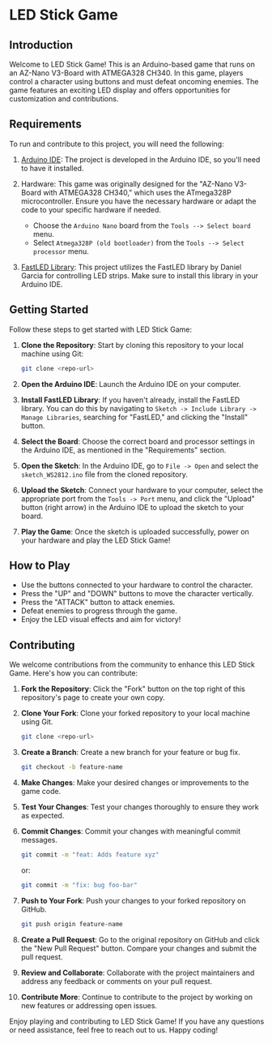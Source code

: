 # LED Stick Game

## Introduction

Welcome to LED Stick Game! This is an Arduino-based game that runs on an AZ-Nano V3-Board with ATMEGA328 CH340. In this game, players control a character using buttons and must defeat oncoming enemies. The game features an exciting LED display and offers opportunities for customization and contributions.

## Requirements

To run and contribute to this project, you will need the following:

1. [Arduino IDE](https://www.arduino.cc/en/software): The project is developed in the Arduino IDE, so you'll need to have it installed.

2. Hardware: This game was originally designed for the "AZ-Nano V3-Board with ATMEGA328 CH340," which uses the ATmega328P microcontroller. Ensure you have the necessary hardware or adapt the code to your specific hardware if needed.

   - Choose the `Arduino Nano` board from the `Tools --> Select board` menu.
   - Select `Atmega328P (old bootloader)` from the `Tools --> Select processor` menu.

3. [FastLED Library](https://github.com/FastLED/FastLED): This project utilizes the FastLED library by Daniel Garcia for controlling LED strips. Make sure to install this library in your Arduino IDE.

## Getting Started

Follow these steps to get started with LED Stick Game:

1. **Clone the Repository**: Start by cloning this repository to your local machine using Git:

   ```bash
   git clone <repo-url>
   ```

2. **Open the Arduino IDE**: Launch the Arduino IDE on your computer.

3. **Install FastLED Library**: If you haven't already, install the FastLED library. You can do this by navigating to `Sketch -> Include Library -> Manage Libraries`, searching for "FastLED," and clicking the "Install" button.

4. **Select the Board**: Choose the correct board and processor settings in the Arduino IDE, as mentioned in the "Requirements" section.

5. **Open the Sketch**: In the Arduino IDE, go to `File -> Open` and select the `sketch_WS2812.ino` file from the cloned repository.

6. **Upload the Sketch**: Connect your hardware to your computer, select the appropriate port from the `Tools -> Port` menu, and click the "Upload" button (right arrow) in the Arduino IDE to upload the sketch to your board.

7. **Play the Game**: Once the sketch is uploaded successfully, power on your hardware and play the LED Stick Game!

## How to Play

- Use the buttons connected to your hardware to control the character.
- Press the "UP" and "DOWN" buttons to move the character vertically.
- Press the "ATTACK" button to attack enemies.
- Defeat enemies to progress through the game.
- Enjoy the LED visual effects and aim for victory!

## Contributing

We welcome contributions from the community to enhance this LED Stick Game. Here's how you can contribute:

1. **Fork the Repository**: Click the "Fork" button on the top right of this repository's page to create your own copy.

2. **Clone Your Fork**: Clone your forked repository to your local machine using Git.

   ```bash
   git clone <repo-url>
   ```

3. **Create a Branch**: Create a new branch for your feature or bug fix.

   ```bash
   git checkout -b feature-name
   ```

4. **Make Changes**: Make your desired changes or improvements to the game code.

5. **Test Your Changes**: Test your changes thoroughly to ensure they work as expected.

6. **Commit Changes**: Commit your changes with meaningful commit messages.

   ```bash
   git commit -m "feat: Adds feature xyz"
   ```
    or:
   ```bash
   git commit -m "fix: bug foo-bar"
   ```

7. **Push to Your Fork**: Push your changes to your forked repository on GitHub.

   ```bash
   git push origin feature-name
   ```

8. **Create a Pull Request**: Go to the original repository on GitHub and click the "New Pull Request" button. Compare your changes and submit the pull request.

9. **Review and Collaborate**: Collaborate with the project maintainers and address any feedback or comments on your pull request.

10. **Contribute More**: Continue to contribute to the project by working on new features or addressing open issues.

Enjoy playing and contributing to LED Stick Game! If you have any questions or need assistance, feel free to reach out to us. Happy coding!